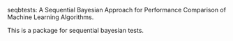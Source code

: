 seqbtests: A Sequential Bayesian Approach for Performance Comparison of Machine Learning Algorithms. 

This is a package for sequential bayesian tests. 